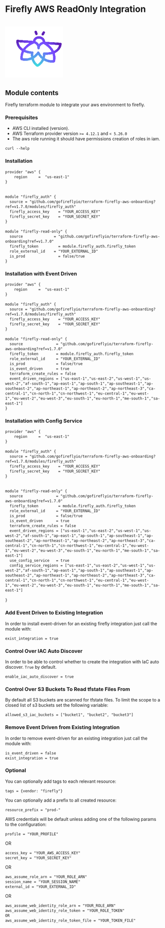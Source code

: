 # Firefly AWS ReadOnly Integration  
# ![Firefly Logo](firefly.gif)

## Module contents

Firefly terraform module to integrate your aws environment to firefly.

### Prerequisites

- AWS CLI installed (version).
- AWS Terraform provider version `>= 4.12.1` and `< 5.26.0`
- The aws role running it should have permissions creation of roles in iam.

```shell script
curl --help
```

### Installation 

```hcl-terraform
provider "aws" {
    region     =  "us-east-1"
}


module "firefly_auth" {
  source = "github.com/gofireflyio/terraform-firefly-aws-onboarding?ref=v1.7.0/modules/firefly_auth"
  firefly_access_key    = "YOUR_ACCESS_KEY"
  firefly_secret_key    = "YOUR_SECRET_KEY"
}

module "firefly-read-only" {
  source              = "github.com/gofireflyio/terraform-firefly-aws-onboarding?ref=v1.7.0"
  firefly_token         = module.firefly_auth.firefly_token
  role_external_id    = "YOUR_EXTERNAL_ID"
  is_prod               = false/true
}
```

### Installation with Event Driven

```hcl-terraform
provider "aws" {
    region     =  "us-east-1"
}

module "firefly_auth" {
  source = "github.com/gofireflyio/terraform-firefly-aws-onboarding?ref=v1.7.0/modules/firefly_auth"
  firefly_access_key    = "YOUR_ACCESS_KEY"
  firefly_secret_key    = "YOUR_SECRET_KEY"
}

module "firefly-read-only" {
  source               = "github.com/gofireflyio/terraform-firefly-aws-onboarding?ref=v1.7.0"
  firefly_token        = module.firefly_auth.firefly_token
  role_external_id     = "YOUR_EXTERNAL_ID"
  is_prod              = false/true
  is_event_driven      = true
  terraform_create_rules = false 
  event_driven_regions = ["us-east-1","us-east-2","us-west-1","us-west-2","af-south-1","ap-east-1","ap-south-1","ap-southeast-1","ap-southeast-2","ap-northeast-1","ap-northeast-2","ap-northeast-3","ca-central-1","cn-north-1","cn-northwest-1","eu-central-1","eu-west-1","eu-west-2","eu-west-3","eu-south-1","eu-north-1","me-south-1","sa-east-1"]
}
```

### Installation with Config Service

```hcl-terraform
provider "aws" {
    region     =  "us-east-1"
}

module "firefly_auth" {
  source = "github.com/gofireflyio/terraform-firefly-aws-onboarding?ref=v1.7.0/modules/firefly_auth"
  firefly_access_key    = "YOUR_ACCESS_KEY"
  firefly_secret_key    = "YOUR_SECRET_KEY"
}


module "firefly-read-only" {
  source               = "github.com/gofireflyio/terraform-firefly-aws-onboarding?ref=v1.7.0"
  firefly_token         = module.firefly_auth.firefly_token
  role_external_id     = "YOUR_EXTERNAL_ID"
  is_prod              = false/true
  is_event_driven      = true
  terraform_create_rules = false
  event_driven_regions = ["us-east-1","us-east-2","us-west-1","us-west-2","af-south-1","ap-east-1","ap-south-1","ap-southeast-1","ap-southeast-2","ap-northeast-1","ap-northeast-2","ap-northeast-3","ca-central-1","cn-north-1","cn-northwest-1","eu-central-1","eu-west-1","eu-west-2","eu-west-3","eu-south-1","eu-north-1","me-south-1","sa-east-1"]
  use_config_service   = true
  config_service_regions = ["us-east-1","us-east-2","us-west-1","us-west-2","af-south-1","ap-east-1","ap-south-1","ap-southeast-1","ap-southeast-2","ap-northeast-1","ap-northeast-2","ap-northeast-3","ca-central-1","cn-north-1","cn-northwest-1","eu-central-1","eu-west-1","eu-west-2","eu-west-3","eu-south-1","eu-north-1","me-south-1","sa-east-1"]
  
}
```

### Add Event Driven to Existing Integration
In order to install event-driven for an existing firefly integration just call the module with:
```
exist_integration = true
```

### Control Over IAC Auto Discover
In order to be able to control whether to create the integration with IaC auto discover. `True` by default.
```
enable_iac_auto_discover = true
```

### Control Over S3 Buckets To Read tfstate Files From
By default all S3 buckets are scanned for tfstate files. To limit the scope to a closed list of s3 buckets set the following variable:
```
allowed_s3_iac_buckets = ["bucket1", "bucket2", "bucket3"]
```

### Remove Event Driven from Existing Integration
In order to remove event-driven for an existing integration just call the module with:
```
is_event_driven = false
exist_integration = true
```

### Optional
You can optionally add tags to each relevant resource:
```
tags = {vendor: "firefly"}
```

You can optionally add a prefix to all created resource:
```
resource_prefix = "prod-"
```

AWS credentials will be default unless adding one of the following params to the configuration:
```
profile = "YOUR_PROFILE"
```
OR
```
access_key = "YOUR_AWS_ACCESS_KEY"
secret_key = "YOUR_SECRET_KEY"
```
OR
```
aws_assume_role_arn = "YOUR_ROLE_ARN"
session_name = "YOUR_SESSION_NAME"
external_id = "YOUR_EXTERNAL_ID"
```
OR
```
aws_assume_web_identity_role_arn = "YOUR_ROLE_ARN"
aws_assume_web_identity_role_token = "YOUR_ROLE_TOKEN"
OR
aws_assume_web_identity_role_token_file = "YOUR_TOKEN_FILE"

